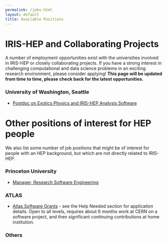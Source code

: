 ```yaml
---
permalink: /jobs.html
layout: default
title: Available Positions
---
```


# IRIS-HEP and Collaborating Projects

A number of employment opportunities exist with the universities involved in IRIS-HEP or closely collaborating projects. If you have a strong interest in challenging computational and data science problems in an exciting research environment, please consider applying! **This page will be updated from time to time, please check back for the latest opportunities.**

### University of Washington, Seattle
  * [Postdoc on Exotics Physics and IRIS-HEP Analysis Software](https://inspirehep.net/jobs/1863400)

# Other positions of interest for HEP people

We also list some number of job positions that might be of interest for people
with an HEP background, but which are not directly related to IRIS-HEP.

### Princeton University

  * [Manager, Research Software Engineering](https://main-princeton.icims.com/jobs/14134/manager%2c-research-software-engineering/job?mobile=false&width=1048&height=500&bga=true&needsRedirect=false&jan1offset=60&jun1offset=120)

### ATLAS

  * [Atlas Software Grants](https://twiki.cern.ch/twiki/bin/viewauth/AtlasComputing/AtlasComputing) - see the Help Needed section for application details.  Open to all levels, requires about 6 months work at CERN on a software project, and then significant continuing contributions at home institution.

### Others

